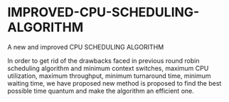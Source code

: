 # IMPROVED-CPU-SCHEDULING-ALGORITHM
A new and improved CPU SCHEDULING ALGORITHM


In order to get rid of the drawbacks faced in previous round robin scheduling
algorithm and minimum context switches, maximum CPU utilization, maximum
throughput, minimum turnaround time, minimum waiting time, we have
proposed new method is proposed to find the best possible time quantum and
make the algorithm an efficient one.

